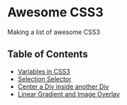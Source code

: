 # Awesome CSS3
Making a list of awesome CSS3

## Table of Contents

- [Variables in CSS3](https://github.com/sanjeevpuspam/css3/tree/master/variables-in-css)
- [Selection Selector](https://github.com/sanjeevpuspam/css3/tree/master/selection-selector)
- [Center a Div inside another Div](https://github.com/sanjeevpuspam/css3/tree/master/center-a-div-inside-another-div)
- [Linear Gradient and Image Overlay](https://github.com/sanjeevpuspam/css3/linear-gradient-and-Image-overlay.html)